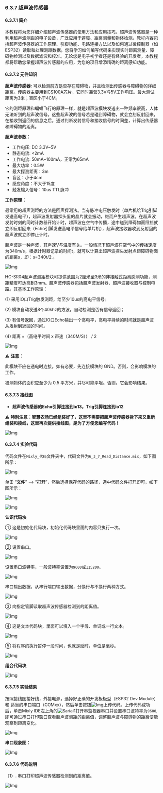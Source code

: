 ### 6.3.7 超声波传感器

#### 6.3.7.1 简介

本教程将为您详细介绍超声波传感器的使用方法和应用技巧。超声波传感器是一种利用超声波测距的电子设备，广泛应用于避障、距离测量和物体检测。教程内容包括超声波传感器的工作原理、引脚功能、电路连接方法以及如何通过微控制器（如ESP32）读取和处理测距数据。您将学习如何编写代码来实现实时距离测量、障碍物检测以及数据滤波和校准。无论您是电子初学者还是有经验的开发者，本教程都将帮助您掌握超声波传感器的应用，为您的项目增添精确的距离感知功能。

#### 6.3.7.2 元件知识

**超声波传感器:** 可以检测前方是否存在障碍物，并且检测出传感器与障碍物的详细距离。传感器主要用到CS100A芯片，它同时兼营3.3V与5V工作电压。最大测试距离为3米；盲区小于4CM。

它的测距原理和蝙蝠飞行的原理一样，就是超声波模块发送出一种频率很高，人体无法听到的超声波信号。这些超声波的信号若是碰到障碍物，就会立刻反射回来，在接收到返回的信息之后，通过判断发射信号和接收信号的时间差，计算出传感器和障碍物的距离。


**超声波参数：**

- 工作电压: DC 3.3V~5V
- 静态电流: <2mA
- 工作电流: 50mA~100mA，正常为65mA
- 最大功率：0.5W
- 最大探测距离：3m
- 盲区：小于4cm
- 感应角度：不大于15度
- 触发输入信号：10us TTL脉冲

**工作原理：**

最常用的超声测距的方法是回声探测法。当有脉冲电压触发时（单片机给Trig引脚发送高电平），超声波发射器探头里的晶片就会振动，继而产生超声波。在超声波发射时刻的同时计数器开始计时，超声波在空气中传播，途中碰到障碍物面阻挡就立即反射回来（Echo引脚发送高电平信号给单片机），超声波接收器收到反射回的超声波就立即停止计时。

超声波是一种声波，其声速V与温度有关。一般情况下超声波在空气中的传播速度为340m/s，根据计时器记录的时间t，就可以计算出超声波探头发射点距障碍物面的距离s，即：s=340t/2 。

![Img](../media/ab9.png)

HC-SR04超声波测距模块可提供范围为2厘米至3米的非接触式距离感测功能，测距精度可达高到3mm。超声波传感器包括超声波发射器、超声波接收器与控制电路。其基本工作原理：

(1) 采用IO口Trig触发测距，给至少10us的高电平信号;

(2) 模块自动发送8个40khz的方波，自动检测是否有信号返回；

(3) 有信号返回，通过IO口Echo输出一个高电平，高电平持续的时间就是超声波从发射到返回的时间。

(4) 距离 =（高电平时间 x 声速（340M/S）） / 2

![Img](../media/ab9-1.png)

⚠️ **注意：**

此模块不应在通电时连接，如有必要，先连接模块的 GND。否则，会影响模块的工作。

被测物体的面积应至少为 0.5 平方米，并尽可能平坦。否则，它会影响结果。

#### 6.3.7.3 接线图

- **超声波传感器的Echo引脚连接到io13，Trig引脚连接到io12**

⚠️ **特别注意：智慧农场已经组装好了，这里不需要把超声波传感器拆下来又重新组装和接线，这里再次提供接线图，是为了方便您编写代码！**

![Img](../media/couj62.png)

#### 6.3.7.4 实验代码

代码文件在`Mixly_代码`文件夹中，代码文件为`6_3_7_Read_Distance.mix`，如下图所示：

![Img](../media/acouj-09.png)

单击 “**文件**” --> “**打开**”，然后选择保存代码的路径，选中代码文件打开即可，如下图所示：

![Img](../media/acouj-00.png)

![Img](../media/acouj-09-1.png)

**认识代码块**

① 这是初始化代码块，初始化代码块里面的内容只执行一次。

![Img](../media/initialize.png)

② 设置串口。

![Img](../media/Sarial1-1.png)

设置串口波特率，一般波特率设置为`9600`或`115200`。

![Img](../media/Sarial1-2.png)

串口输出数据，从串行端口输出数据，分换行与不换行两种方式。

![Img](../media/Sarial1-3.png)

③ 向指定管脚读取超声波传感器检测到的距离值。

![Img](../media/ab9-3.png)

④ 这是文本代码块，里面可以填入一个字母、单词或一行文本。

![Img](../media/ab7-2.png)

⑤ 将程序的执行暂停一段时间，也就是延时，单位是毫秒。 

![Img](../media/ab0.png)

**组合代码块**

![Img](../media/Mixly-code9.png)

#### 6.3.7.5 实验结果

按照接线图接好线，外接电源，选择好正确的开发板板型（ESP32 Dev Module）和 适当的串口端口（COMxx），然后单击按钮![Img](../media/upload2.png)上传代码。上传代码成功后，单击Mixly IDE左上角的![Sarial1](../media/Sarial1.png)打开串监视器串口并设置串口波特率为`9600`, 即可通过串口打印窗口查看超声波测距的距离值，调整超声波与障碍物的距离便能观察到距离变化。  

![Img](../media/csb-photo.jpg)

**串口现象图：**

![Img](../media/distance2.png)

#### 6.3.7.6 代码说明

（1）. 串口打印超声波传感器检测到的距离值。

![Img](../media/ab7-14.png)